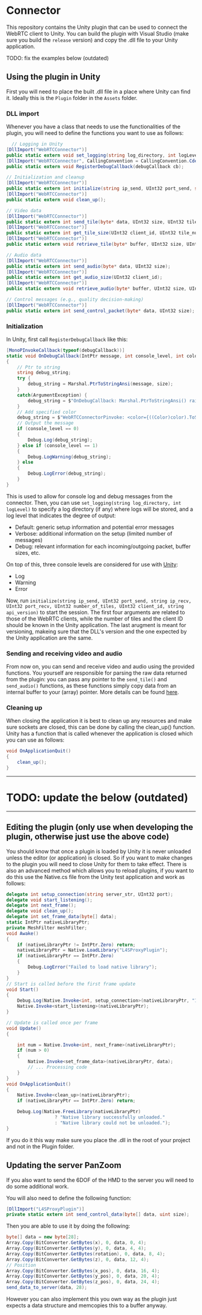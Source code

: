 # Connector

This repository contains the Unity plugin that can be used to connect the WebRTC client to Unity. You can build the plugin with Visual Studio (make sure you build the `release` version) and copy the .dll file to your Unity application.

TODO: fix the examples below (outdated)

## Using the plugin in Unity

First you will need to place the built .dll file in a place where Unity can find it. Ideally this is the `Plugin` folder in the `Assets` folder.

### DLL import

Whenever you have a class that needs to use the functionalities of the plugin, you will need to define the functions you want to use as follows:

```csharp
  // Logging in Unity
[DllImport("WebRTCConnector")]
public static extern void set_logging(string log_directory, int logLevel);
[DllImport("WebRTCConnector", CallingConvention = CallingConvention.Cdecl)]
public static extern void RegisterDebugCallback(debugCallback cb);

// Initialization and cleanup
[DllImport("WebRTCConnector")]
public static extern int initialize(string ip_send, UInt32 port_send, string ip_recv, UInt32 port_recv, UInt32 number_of_tiles, UInt32 client_id, string api_version);
[DllImport("WebRTCConnector")]
public static extern void clean_up();

// Video data
[DllImport("WebRTCConnector")]
public static extern int send_tile(byte* data, UInt32 size, UInt32 tile_number, UInt32 quality);
[DllImport("WebRTCConnector")]
public static extern int get_tile_size(UInt32 client_id, UInt32 tile_number);
[DllImport("WebRTCConnector")]
public static extern void retrieve_tile(byte* buffer, UInt32 size, UInt32 client_id, UInt32 tile_number);

// Audio data
[DllImport("WebRTCConnector")]
public static extern int send_audio(byte* data, UInt32 size);
[DllImport("WebRTCConnector")]
public static extern int get_audio_size(UInt32 client_id);
[DllImport("WebRTCConnector")]
public static extern void retrieve_audio(byte* buffer, UInt32 size, UInt32 client_id);

// Control messages (e.g., quality decision-making)
[DllImport("WebRTCConnector")]
public static extern int send_control_packet(byte* data, UInt32 size);
```

### Initialization

In Unity, first call `RegisterDebugCallback` like this:

```csharp
[MonoPInvokeCallback(typeof(debugCallback))]
static void OnDebugCallback(IntPtr message, int console_level, int color, int size)
{
    // Ptr to string
    string debug_string;
    try {
        debug_string = Marshal.PtrToStringAnsi(message, size);
    }
    catch(ArgumentException) {
        debug_string = $"OnDebugCallback: Marshal.PtrToStringAnsi() raised an exception (string size={size})";
    }
    // Add specified color
    debug_string = $"WebRTCConnectorPinvoke: <color={((Color)color).ToString()}>{debug_string}</color>";
    // Output the message
    if (console_level == 0)
    {
        Debug.Log(debug_string);
    } else if (console_level == 1)
    {
        Debug.LogWarning(debug_string);
    } else
    {
        Debug.LogError(debug_string);
    }
}
```

This is used to allow for console log and debug messages from the connector. Then, you can use `set_logging(string log_directory, int logLevel)` to specify a log directory (if any) where logs will be stored, and a log level that indicates the degree of output:

- Default: generic setup information and potential error messages
- Verbose: additional information on the setup (limited number of messages)
- Debug: relevant information for each incoming/outgoing packet, buffer sizes, etc.

On top of this, three console levels are considered for use with [Unity](../unity):

- Log
- Warning
- Error

Now, run `initialize(string ip_send, UInt32 port_send, string ip_recv, UInt32 port_recv, UInt32 number_of_tiles, UInt32 client_id, string api_version)` to start the session. The first four arguments are related to those of the WebRTC clients, while the number of tiles and the client ID should be known in the Unity application. The last arugment is meant for versioning, makeing sure that the DLL's version and the one expected by the Unity application are the same.

### Sending and receiving video and audio

From now on, you can send and receive video and audio using the provided functions. You yourself are responsible for parsing the raw data returned from the plugin: you can pass any pointer to the `send_tile()` and `send_audio()` functions, as these functions simply copy data from an internal buffer to your (array) pointer. More details can be found [here](../unity).

### Cleaning up

 When closing the application it is best to clean up any resources and make sure sockets are closed, this can be done by calling the clean_up() function. Unity has a function that is called whenever the application is closed which you can use as follows:

```csharp
void OnApplicationQuit()
{
    clean_up();
}
```

***********************************
# TODO: update the below (outdated)
***********************************

## Editing the plugin (only use when developing the plugin, otherwise just use the above code)

You should know that once a plugin is loaded by Unity it is never unloaded unless the editor (or application) is closed. So if you want to make changes to the plugin you will need to close Unity for them to take effect. There is also an advanced method which allows you to reload plugins, if you want to do this use the Native.cs file from the Unity test application and work as follows:

```csharp
delegate int setup_connection(string server_str, UInt32 port);
delegate void start_listening();
delegate int next_frame();
delegate void clean_up();
delegate int set_frame_data(byte[] data);
static IntPtr nativeLibraryPtr;
private MeshFilter meshFilter;
void Awake()
{
    if (nativeLibraryPtr != IntPtr.Zero) return;
    nativeLibraryPtr = Native.LoadLibrary("L4SProxyPlugin");
    if (nativeLibraryPtr == IntPtr.Zero)
    {
        Debug.LogError("Failed to load native library");
    }
}
// Start is called before the first frame update
void Start()
{
    Debug.Log(Native.Invoke<int, setup_connection>(nativeLibraryPtr, "172.22.107.250", 8000));
    Native.Invoke<start_listening>(nativeLibraryPtr);
}

// Update is called once per frame
void Update()
{

    int num = Native.Invoke<int, next_frame>(nativeLibraryPtr);
    if (num > 0)
    {
        Native.Invoke<set_frame_data>(nativeLibraryPtr, data);
        // ... Processing code
    }
}
void OnApplicationQuit()
{
    Native.Invoke<clean_up>(nativeLibraryPtr);
    if (nativeLibraryPtr == IntPtr.Zero) return;

    Debug.Log(Native.FreeLibrary(nativeLibraryPtr)
                  ? "Native library successfully unloaded."
                  : "Native library could not be unloaded.");
}
```

If you do it this way make sure you place the .dll in the root of your project and not in the Plugin folder.

## Updating the server PanZoom

If you also want to send the 6DOF of the HMD to the server you will need to do some additional work.

You will also need to define the following function:

```csharp
[DllImport("L4SProxyPlugin")]
private static extern int send_control_data(byte[] data, uint size);
```

Then you are able to use it by doing the following:

```csharp
byte[] data = new byte[28];
Array.Copy(BitConverter.GetBytes(x), 0, data, 0, 4);
Array.Copy(BitConverter.GetBytes(y), 0, data, 4, 4);
Array.Copy(BitConverter.GetBytes(rotation), 0, data, 8, 4);
Array.Copy(BitConverter.GetBytes(z), 0, data, 12, 4);
// Position
Array.Copy(BitConverter.GetBytes(x_pos), 0, data, 16, 4);
Array.Copy(BitConverter.GetBytes(y_pos), 0, data, 20, 4);
Array.Copy(BitConverter.GetBytes(z_pos), 0, data, 24, 4);
send_data_to_server(data, 28);
```
However you can also implement this you own way as the plugin just expects a data structure and memcopies this to a buffer anyway.
